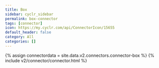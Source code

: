 ```yaml
---
title: Box
sidebar: cyclr_sidebar
permalink: box-connector
tags: [connector]
icon: https://my.cyclr.com/api/ConnectorIcon/15655
default_header: false
category: All
categories: []
---
```

{% assign connectordata = site.data.v2.connectors.connector-box %}
{% include v2/connector/connector.html %}	